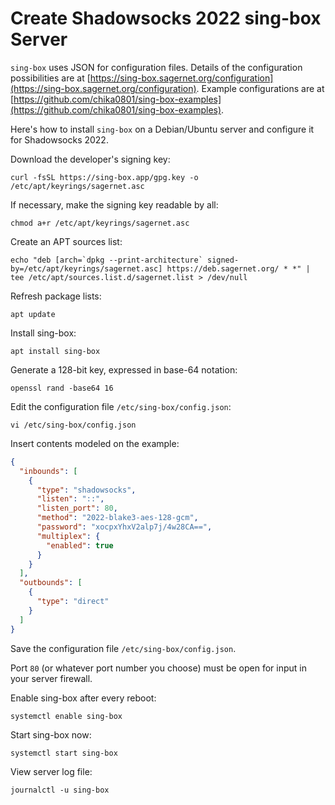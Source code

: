 # Create Shadowsocks 2022 sing-box Server

`sing-box` uses JSON for configuration files. Details of the configuration possibilities are at [https://sing-box.sagernet.org/configuration](https://sing-box.sagernet.org/configuration). Example configurations are at [https://github.com/chika0801/sing-box-examples](https://github.com/chika0801/sing-box-examples).

Here's how to install `sing-box` on a Debian/Ubuntu server and configure it for Shadowsocks 2022.

Download the developer's signing key:

```shell
curl -fsSL https://sing-box.app/gpg.key -o /etc/apt/keyrings/sagernet.asc
```

If necessary, make the signing key readable by all:

```shell
chmod a+r /etc/apt/keyrings/sagernet.asc
```

Create an APT sources list:

```shell
echo "deb [arch=`dpkg --print-architecture` signed-by=/etc/apt/keyrings/sagernet.asc] https://deb.sagernet.org/ * *" | tee /etc/apt/sources.list.d/sagernet.list > /dev/null
```

Refresh package lists:

```shell
apt update
```

Install sing-box:

```shell
apt install sing-box
```

Generate a 128-bit key, expressed in base-64 notation:

```shell
openssl rand -base64 16
```

Edit the configuration file `/etc/sing-box/config.json`:

```shell
vi /etc/sing-box/config.json
```

Insert contents modeled on the example:

```json
{
  "inbounds": [
    {
      "type": "shadowsocks",
      "listen": "::",
      "listen_port": 80,
      "method": "2022-blake3-aes-128-gcm",
      "password": "xocpxYhxV2alp7j/4w28CA==", 
      "multiplex": {
        "enabled": true
      }
    }
  ],
  "outbounds": [
    {
      "type": "direct"
    }
  ]
}
```

Save the configuration file `/etc/sing-box/config.json`.

Port `80` (or whatever port number you choose) must be open for input in your server firewall.

Enable sing-box after every reboot:

```shell
systemctl enable sing-box
```

Start sing-box now:

```shell
systemctl start sing-box
```

View server log file:

```shell
journalctl -u sing-box
```
